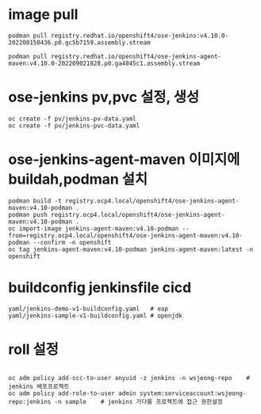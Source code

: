 # image pull

```code
podman pull registry.redhat.io/openshift4/ose-jenkins:v4.10.0-202208150436.p0.gc5b7159.assembly.stream

podman pull registry.redhat.io/openshift4/ose-jenkins-agent-maven:v4.10.0-202209021828.p0.ga4845c1.assembly.stream

```
# ose-jenkins pv,pvc 설정, 생성

```code
oc create -f pv/jenkins-pv-data.yaml
oc create -f pv/jenkins-pvc-data.yaml
```
# ose-jenkins-agent-maven 이미지에 buildah,podman 설치

```code
podman build -t registry.ocp4.local/openshift4/ose-jenkins-agent-maven:v4.10-podman .
podman push registry.ocp4.local/openshift4/ose-jenkins-agent-maven:v4.10-podman .
oc import-image jenkins-agent-maven:v4.10-podman --from=registry.ocp4.local/openshift4/ose-jenkins-agent-maven:v4.10-podman --confirm -n openshift
oc tag jenkins-agent-maven:v4.10-podman jenkins-agent-maven:latest -n openshift

```
# buildconfig jenkinsfile cicd
```code
yaml/jenkins-demo-v1-buildconfig.yaml   # eap
yaml/jenkins-sample-v1-buildconfig.yaml # openjdk
```

# roll 설정
```code

oc adm policy add-scc-to-user anyuid -z jenkins -n wsjeong-repo    # jenkins 배포프로젝트
oc adm policy add-role-to-user admin system:serviceaccount:wsjeong-repo:jenkins -n sample    # jenkins 가다름 프로젝트에 접근 권한설정 
```
